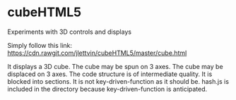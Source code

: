 # cubeHTML5
Experiments with 3D controls and displays

Simply follow this link:
    https://cdn.rawgit.com/jlettvin/cubeHTML5/master/cube.html

It displays a 3D cube.
The cube may be spun on 3 axes.
The cube may be displaced on 3 axes.
The code structure is of intermediate quality.
It is blocked into sections.
It is not key-driven-function as it should be.
hash.js is included in the directory
because key-driven-function is anticipated.
